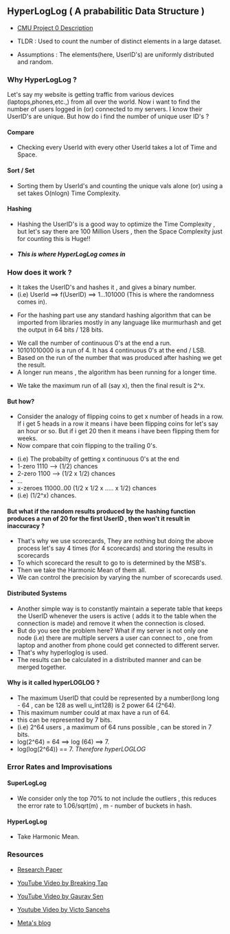 ## HyperLogLog ( A prababilitic Data Structure )

- [CMU Project 0 Description](https://15445.courses.cs.cmu.edu/fall2024/project0/)

* TLDR : Used to count the number of distinct elements in a large dataset.

- Assumptions : The elements(here, UserID's) are uniformly distributed and random.

### Why HyperLogLog ?

Let's say my website is getting traffic from various devices (laptops,phones,etc.,) from all over the world. Now i want to find the number of users
logged in (or) connected to my servers. I know their UserID's are unique. But how do i find the number of unique user ID's ?

#### Compare

- Checking every UserId with every other UserId takes a lot of Time and Space.

#### Sort / Set

- Sorting them by UserId's and counting the unique vals alone (or) using a set takes O(nlogn) Time Complexity.

#### Hashing

- Hashing the UserID's is a good way to optimize the Time Complexity , but let's say there are 100 Million Users , then the Space Complexity just
  for counting this is Huge!!

* ##### _This is where HyperLogLog comes in_

### How does it work ?

- It takes the UserID's and hashes it , and gives a binary number.
- (i.e) UserId ==> f(UserID) ==> 1...101000 (This is where the randomness comes in).

* For the hashing part use any standard hashing algorithm that can be imported from libraries mostly in any language like murmurhash and get the output
  in 64 bits / 128 bits.

- We call the number of continuous 0's at the end a run.
- 10101010000 is a run of 4. It has 4 continuous 0's at the end / LSB.
- Based on the run of the number that was produced after hashing we get the result.
- A longer run means , the algorithm has been running for a longer time.

* We take the maximum run of all (say x), then the final result is 2^x.

#### But how?

- Consider the analogy of flipping coins to get x number of heads in a row. If i get 5 heads in a row it means i have been flipping coins for let's say
  an hour or so. But if i get 20 then it means i have been flipping them for weeks.
- Now compare that coin flipping to the trailing 0's.

* (i.e) The probabilty of getting x continuous 0's at the end
* 1-zero 1110 --> (1/2) chances
* 2-zero 1100 --> (1/2 x 1/2) chances
* ...
* x-zeroes 11000..00 (1/2 x 1/2 x ..... x 1/2) chances
* (i.e) (1/2^x) chances.

#### But what if the random results produced by the hashing function produces a run of 20 for the first UserID , then won't it result in inaccuracy ?

- That's why we use scorecards, They are nothing but doing the above process let's say 4 times (for 4 scorecards) and storing the results in scorecards
- To which scorecard the result to go to is determined by the MSB's.
- Then we take the Harmonic Mean of them all.
- We can control the precision by varying the number of scorecards used.

#### Distributed Systems

- Another simple way is to constantly maintain a seperate table that keeps the UserID whenever the users is active ( adds it to the table when the
  connection is made) and remove it when the connection is closed.
- But do you see the problem here? What if my server is not only one node (i.e) there are multiple servers a user can connect to , one from laptop
  and another from phone could get connected to different server.
- That's why hyperloglog is used.
- The results can be calculated in a distributed manner and can be merged together.

#### Why is it called hyperLOGLOG ?

- The maximum UserID that could be represented by a number(long long - 64 , can be 128 as well u_int128) is 2 power 64 (2^64).
- This maximum number could at max have a run of 64.
- this can be represented by 7 bits.
- (i.e) 2^64 users , a maximum of 64 runs possible , can be stored in 7 bits.
- log(2^64) = 64 ==> log (64) ==> 7.
- log(log(2^64)) == 7. _Therefore hyperLOGLOG_

### Error Rates and Improvisations

#### SuperLogLog

- We consider only the top 70% to not include the outliers , this reduces the error rate to 1.06/sqrt(m) , m - number of buckets in hash.

#### HyperLogLog

- Take Harmonic Mean.

### Resources

- [Research Paper](https://algo.inria.fr/flajolet/Publications/FlFuGaMe07.pdf)

* [YouTube Video by Breaking Tap](https://www.youtube.com/watch?v=lJYufx0bfpw)

- [YouTube Video by Gaurav Sen](https://www.youtube.com/watch?v=eV1haPUt0NU)

* [Youtube Video by Victo Sancehs](https://www.youtube.com/watch?v=2PlrMCiUN_s)

* [Meta's blog](https://engineering.fb.com/2018/12/13/data-infrastructure/hyperloglog/)
